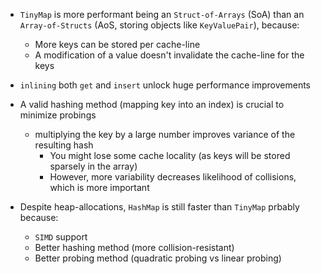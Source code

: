 - `TinyMap` is more performant being an `Struct-of-Arrays` (SoA) than an `Array-of-Structs` (AoS, storing objects like `KeyValuePair`), because:
  - More keys can be stored per cache-line
  - A modification of a value doesn't invalidate the cache-line for the keys

- `inlining` both `get` and `insert` unlock huge performance improvements

- A valid hashing method (mapping key into an index) is crucial to minimize probings
   - multiplying the key by a large number improves variance of the resulting hash
     - You might lose some cache locality (as keys will be stored sparsely in the array)
     - However, more variability decreases likelihood of collisions, which is more important

- Despite heap-allocations, `HashMap` is still faster than `TinyMap` prbably because:
  - `SIMD` support
  - Better hashing method (more collision-resistant)
  - Better probing method (quadratic probing vs linear probing)